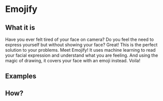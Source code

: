 # Emojify
## What it is 
Have you ever felt tired of your face on camera? Do you  feel the need to express yourself but without showing your face?
Great! This is the perfect solution to your problems. 
Meet Emojify! It uses machine learning to read your facial expression and understand what you are feeling. And using the magic of drawing, it covers your face with an emoji instead. Voila!

## Examples

## How?
